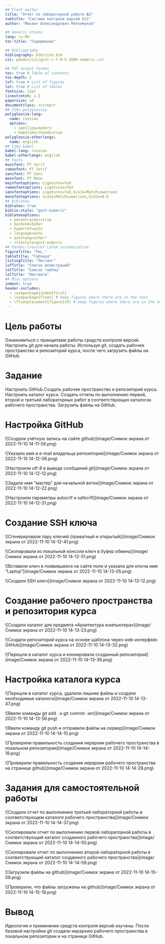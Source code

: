 ```yaml
---
## Front matter
title: "Отчёт по лабораторной работе №3"
subtitle: "Система контроля версий Git"
author: "Михаил Александрович Мелкомуков"

## Generic otions
lang: ru-RU
toc-title: "Содержание"

## Bibliography
bibliography: bib/cite.bib
csl: pandoc/csl/gost-r-7-0-5-2008-numeric.csl

## Pdf output format
toc: true # Table of contents
toc-depth: 2
lof: true # List of figures
lot: true # List of tables
fontsize: 12pt
linestretch: 1.5
papersize: a4
documentclass: scrreprt
## I18n polyglossia
polyglossia-lang:
  name: russian
  options:
	- spelling=modern
	- babelshorthands=true
polyglossia-otherlangs:
  name: english
## I18n babel
babel-lang: russian
babel-otherlangs: english
## Fonts
mainfont: PT Serif
romanfont: PT Serif
sansfont: PT Sans
monofont: PT Mono
mainfontoptions: Ligatures=TeX
romanfontoptions: Ligatures=TeX
sansfontoptions: Ligatures=TeX,Scale=MatchLowercase
monofontoptions: Scale=MatchLowercase,Scale=0.9
## Biblatex
biblatex: true
biblio-style: "gost-numeric"
biblatexoptions:
  - parentracker=true
  - backend=biber
  - hyperref=auto
  - language=auto
  - autolang=other*
  - citestyle=gost-numeric
## Pandoc-crossref LaTeX customization
figureTitle: "Рис."
tableTitle: "Таблица"
listingTitle: "Листинг"
lofTitle: "Список иллюстраций"
lotTitle: "Список таблиц"
lolTitle: "Листинги"
## Misc options
indent: true
header-includes:
  - \usepackage{indentfirst}
  - \usepackage{float} # keep figures where there are in the text
  - \floatplacement{figure}{H} # keep figures where there are in the text
---
```


# Цель работы

Ознакомиться с принципами работы средств контроля версий. Настроить git для начала работы. Используя git, создать рабочее пространство и репозиторий курса, после чего загрузить файлы на GitHub.

# Задание

Настроить GitHub.Создать рабочее пространство и репозиторий курса. Настроить каталог курса. Создать отчеты по выполнению первой, второй и третьей лабораторных работ в соответствующих каталогах рабочего пространства. Загрузить файлы на GitHub. 

# Настройка GitHub

![Создали учётную запись на сайте github](image/Снимок экрана от 2022-11-10 14-11-56.png)

![Указали имя и e-mail владельца репозитория](image/Снимок экрана от 2022-11-10 14-12-06.png)

![Настроили utf-8 в выводе сообщений git](image/Снимок экрана от 2022-11-10 14-12-12.png)

![Задали имя “мастер” для начальной ветки](image/Снимок экрана от 2022-11-10 14-12-22.png)

![Настроили параметры autocrlf и safecrlf](image/Снимок экрана от 2022-11-10 14-12-31.png)

# Создание SSH ключа

![Сгенерировали пару ключей (приватный и открытый)](image/Снимок экрана от 2022-11-10 14-12-41.png)

![Скопировали из локальной консоли ключ в буфер обмена](image/Снимок экрана от 2022-11-10 14-12-51.png)

![Вставили ключ в появившееся на сайте поле и указали для ключа имя “Laptop”](image/Снимок экрана от 2022-11-10 14-13-05.png)

![Создали SSH ключ](image/Снимок экрана от 2022-11-10 14-13-12.png)

# Создание рабочего пространства и репозитория курса

![Создали каталог для предмета «Архитектура компьютера»](image/Снимок экрана от 2022-11-10 14-13-23.png)

![Создали репозиторий курса на основе шаблона через web-интерфейс GitHub](image/Снимок экрана от 2022-11-10 14-13-32.png)

![Перешли в каталог курса и клонировали созданный репозиторий](image/Снимок экрана от 2022-11-10 14-13-39.png)

# Настройка каталога курса

![Перешли в каталог курса, удалили лишние файлы и создали необходимые каталоги](image/Снимок экрана от 2022-11-10 14-13-47.png)

![Ввели команды git add . и git commit -am](image/Снимок экрана от 2022-11-10 14-13-56.png)

![Ввели команду git push и отправили файлы на сервер](image/Снимок экрана от 2022-11-10 14-14-10.png)

![Проверили правильность создания иерархии рабочего пространства в локальном репозитории](image/Снимок экрана от 2022-11-10 14-14-19.png)

![Проверили правильность создания иерархии рабочего пространства на странице github](image/Снимок экрана от 2022-11-10 14-14-28.png)

# Задания для самостоятельной работы

![Создали отчет по выполнению третьей лабораторной работы в соответствующем каталоге рабочего пространства](image/Снимок экрана от 2022-11-10 14-14-37.png)

![Скопировали отчет по выполнению первой лабораторной работы в соответствующий каталог созданного рабочего пространства](image/Снимок экрана от 2022-11-10 14-14-50.png)

![Скопировали отчет по выполнению второй лабораторной работы в соответствующий каталог созданного рабочего пространства](image/Снимок экрана от 2022-11-10 14-14-59.png)

![Загрузили файлы на github](image/Снимок экрана от 2022-11-10 14-15-09.png)

![Проверили, что файлы загружены на github](image/Снимок экрана от 2022-11-10 14-15-18.png)

# Вывод

Идеология и применение средств контроля версий изучены. После базовой настройки git создали иерархию рабочего пространства в локальном репозитории и на странице GitHub.











































